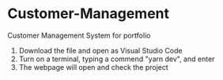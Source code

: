 # Customer-Management
Customer Management System for portfolio
1. Download the file and open as Visual Studio Code
2. Turn on a terminal, typing a commend "yarn dev", and enter 
3. The webpage will open and check the project
